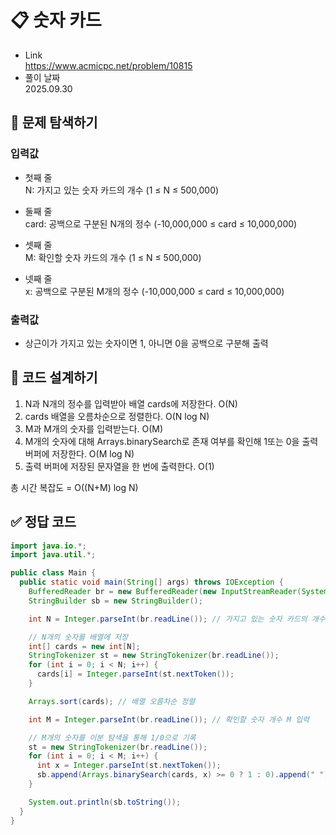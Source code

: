# 📋 숫자 카드
- Link<br>
https://www.acmicpc.net/problem/10815
- 풀이 날짜<br>
2025.09.30

## 🔎 문제 탐색하기

### 입력값
- 첫째 줄<br>
N: 가지고 있는 숫자 카드의 개수 (1 ≤ N ≤ 500,000)<br>

- 둘째 줄<br>
card: 공백으로 구분된 N개의 정수 (-10,000,000 ≤ card ≤ 10,000,000)<br>

- 셋째 줄<br>
M: 확인할 숫자 카드의 개수 (1 ≤ N ≤ 500,000)<br>

- 넷째 줄<br>
x: 공백으로 구분된 M개의 정수 (-10,000,000 ≤ card ≤ 10,000,000)<br>

### 출력값
- 상근이가 가지고 있는 숫자이면 1, 아니면 0을 공백으로 구분해 출력<br>

## 📝 코드 설계하기
1. N과 N개의 정수를 입력받아 배열 cards에 저장한다. O(N)
2. cards 배열을 오름차순으로 정렬한다. O(N log N)
3. M과 M개의 숫자를 입력받는다. O(M)
4. M개의 숫자에 대해 Arrays.binarySearch로 존재 여부를 확인해 1또는 0을 출력 버퍼에 저장한다. O(M log N)
5. 출력 버퍼에 저장된 문자열을 한 번에 출력한다. O(1)

총 시간 복잡도 = O((N+M) log N)

## ✅ 정답 코드
```java
import java.io.*;
import java.util.*;

public class Main {
  public static void main(String[] args) throws IOException {
    BufferedReader br = new BufferedReader(new InputStreamReader(System.in));
    StringBuilder sb = new StringBuilder();

    int N = Integer.parseInt(br.readLine()); // 가지고 있는 숫자 카드의 개수 N 입력

    // N개의 숫자를 배열에 저장
    int[] cards = new int[N];
    StringTokenizer st = new StringTokenizer(br.readLine());
    for (int i = 0; i < N; i++) {
      cards[i] = Integer.parseInt(st.nextToken());
    }

    Arrays.sort(cards); // 배열 오름차순 정렬

    int M = Integer.parseInt(br.readLine()); // 확인할 숫자 개수 M 입력

    // M개의 숫자를 이분 탐색을 통해 1/0으로 기록
    st = new StringTokenizer(br.readLine());
    for (int i = 0; i < M; i++) {
      int x = Integer.parseInt(st.nextToken());
      sb.append(Arrays.binarySearch(cards, x) >= 0 ? 1 : 0).append(" "); // 찾으면 인덱스 반환 / 즉, >= 0이 참
    }

    System.out.println(sb.toString());
  }
}
```